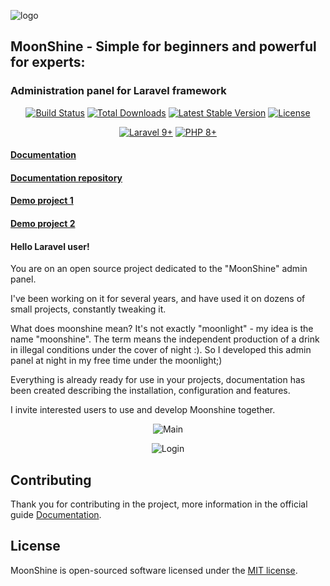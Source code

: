 ![logo](https://github.com/moonshine-software/moonshine/raw/2.x/art/lego.png)

## MoonShine - Simple for beginners and powerful for experts:
### Administration panel for Laravel framework


<p align="center">
    <a href="https://github.com/moonshine-software/moonshine/actions"><img src="https://github.com/moonshine-software/moonshine/workflows/tests/badge.svg" alt="Build Status"></a>
<a href="https://packagist.org/packages/moonshine/moonshine"><img src="https://img.shields.io/packagist/dt/moonshine/moonshine" alt="Total Downloads"></a>
<a href="https://packagist.org/packages/moonshine/moonshine"><img src="https://img.shields.io/packagist/v/moonshine/moonshine" alt="Latest Stable Version"></a>
<a href="https://packagist.org/packages/moonshine/moonshine"><img src="https://img.shields.io/packagist/l/moonshine/moonshine" alt="License"></a>
</p> 
<p align="center">
    <a href="https://laravel.com"><img alt="Laravel 9+" src="https://img.shields.io/badge/Laravel-10+-FF2D20?style=for-the-badge&logo=laravel"></a>
    <a href="https://laravel.com"><img alt="PHP 8+" src="https://img.shields.io/badge/PHP-8.1+-777BB4?style=for-the-badge&logo=php"></a>
</p>

#### [Documentation](https://moonshine-laravel.com)
#### [Documentation repository](https://github.com/moonshine-software/doc)
#### [Demo project 1](https://github.com/moonshine-software/demo-project)
#### [Demo project 2](https://github.com/moonshine-software/demo-blog)

#### Hello Laravel user!

You are on an open source project dedicated to the "MoonShine" admin panel.

I've been working on it for several years, and have used it on dozens of small projects, constantly tweaking it.

What does moonshine mean? It's not exactly "moonlight" - my idea is the name "moonshine".
The term means the independent production of a drink in illegal conditions under the cover of night :).
So I developed this admin panel at night in my free time under the moonlight;)

Everything is already ready for use in your projects, documentation has been created describing the installation, configuration and features.

I invite interested users to use and develop Moonshine together.

<p align="center">
<img src="https://moonshine-laravel.com/screenshots/main.png?v=2.0" alt="Main">
</p>

<p align="center">
<img src="https://moonshine-laravel.com/screenshots/login.png?v=2.0" alt="Login">
</p>

## Contributing

Thank you for contributing in the project, more information in the official guide [Documentation](https://moonshine-laravel.com/docs/resource/getting-started/contribution).

## License

MoonShine is open-sourced software licensed under the [MIT license](LICENSE.md).



